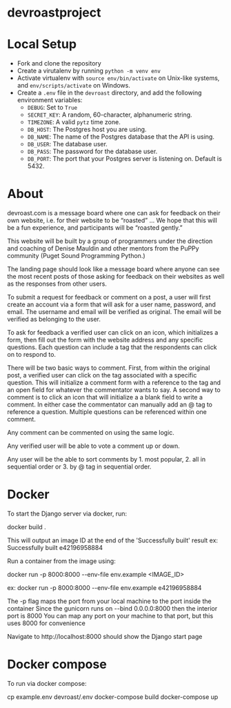 # devroastproject

# Local Setup

- Fork and clone the repository 
- Create a virutalenv by running `python -m venv env`
- Activate virtualenv with `source env/bin/activate` on Unix-like systems, and `env/scripts/activate` on Windows.
- Create a `.env` file in the `devroast` directory, and add the following environment variables:
    * `DEBUG`: Set to `True`
    * `SECRET_KEY`: A random, 60-character, alphanumeric string.
    * `TIMEZONE`: A valid `pytz` time zone.
    * `DB_HOST`: The Postgres host you are using.
    * `DB_NAME`: The name of the Postgres database that the API is using.
    * `DB_USER`: The database user.
    * `DB_PASS`: The password for the database user.
    * `DB_PORT`: The port that your Postgres server is listening on. Default is 5432.


# About

devroast.com is a message board where one can ask for feedback on their own website, i.e. for their website to be “roasted” ... We hope that this will be a fun experience, and participants will be “roasted gently.”

This website will be built by a group of programmers under the direction and coaching of Denise Mauldin and other mentors from the PuPPy community (Puget Sound Programming Python.)

The landing page should look like a message board where anyone can see the most recent posts of those asking for feedback on their websites as well as the responses from other users.

To submit a request for feedback or comment on a post, a user will first create an account via a form that will ask for a user name, password, and email. The username and email will be verified as original. The email will be verified as belonging to the user.

To ask for feedback a verified user can click on an icon, which initializes a form, then fill out the form with the website address and any specific questions. Each question can include a tag that the respondents can click on to respond to.

There will be two basic ways to comment. First, from within the original post, a verified user can click on the tag associated with a specific question. This will initialize a comment form with a reference to the tag and an open field for whatever the commentator wants to say. A second way to comment is to click an icon that will initialize a a blank field to write a comment. In either case the commentator can manually add an @ tag to reference a question. Multiple questions can be referenced within one comment.

Any comment can be commented on using the same logic.

Any verified user will be able to vote a comment up or down.

Any user will be the able to sort comments by 1. most popular, 2. all in sequential order or 3. by @ tag in sequential order.

# Docker

To start the Django server via docker, run:

docker build .

This will output an image ID at the end of the 'Successfully built' result
ex: Successfully built e42196958884

Run a container from the image using:

docker run -p 8000:8000 --env-file env.example <IMAGE_ID>

ex: docker run -p 8000:8000 --env-file env.example e42196958884

The -p flag maps the port from your local machine to the port inside the container
Since the gunicorn runs on --bind 0.0.0.0:8000 then the interior port is 8000
You can map any port on your machine to that port, but this uses 8000 for convenience

Navigate to http://localhost:8000 should show the Django start page

# Docker compose

To run via docker compose:

cp example.env devroast/.env
docker-compose build
docker-compose up
